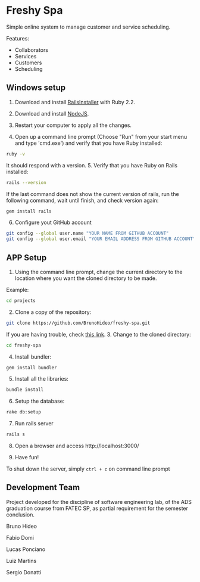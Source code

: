 Freshy Spa
==========

Simple online system to manage customer and service scheduling.

Features:

* Collaborators
* Services
* Customers
* Scheduling

## Windows setup

1. Download and install [RailsInstaller](http://railsinstaller.org/en) with Ruby 2.2.

2. Download and install [NodeJS](https://nodejs.org/en/).

3. Restart your computer to apply all the changes.

4. Open up a command line prompt (Choose "Run" from your start menu and type 'cmd.exe') and verify that you have Ruby installed:

  ```sh
  ruby -v
  ```
  It should respond with a version.
5. Verify that you have Ruby on Rails installed:

  ```sh
  rails --version
  ```
  If the last command does not show the current version of rails, run the following command, wait until finish, and check version again:

  ```sh
  gem install rails
  ```
6. Configure yout GitHub account

  ```sh
  git config --global user.name "YOUR NAME FROM GITHUB ACCOUNT"
  git config --global user.email "YOUR EMAIL ADDRESS FROM GITHUB ACCOUNT"
  ```

## APP Setup

1. Using the command line prompt, change the current directory to the location where you want the cloned directory to be made.

  Example:
  ```sh
  cd projects
  ```
2. Clone a copy of the repository:

  ```sh
  git clone https://github.com/BrunoHideo/freshy-spa.git
  ```
  If you are having trouble, check [this link](https://help.github.com/articles/cloning-a-repository/).
3. Change to the cloned directory:

  ```sh
  cd freshy-spa
  ```
4. Install bundler:

  ```sh
  gem install bundler
  ```
5. Install all the libraries:

  ```sh
  bundle install
  ```
6. Setup the database:

  ```sh
  rake db:setup
  ```
7. Run rails server

  ```sh
  rails s
  ```
8. Open a browser and access http://localhost:3000/

9. Have fun!

To shut down the server, simply `ctrl + c` on command line prompt

## Development Team

Project developed for the discipline of software engineering lab, of the ADS graduation course from FATEC SP, as partial requirement for the semester conclusion.

Bruno Hideo

Fabio Domi

Lucas Ponciano

Luiz Martins

Sergio Donatti
